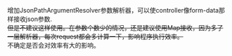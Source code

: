 增加JsonPathArgumentResolver参数解析器，可以使controller像form-data那样接收json参数.  
~~但是不建议这样使用。在参数个数少的情况，还是建议使用Map接收，因为多了一层解析器，每次request都会多计算一下，影响程序执行效率。~~  
不确定是否会对效率有大的影响。